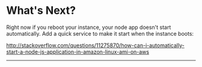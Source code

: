 # What's Next?

Right now if you reboot your instance, your node app doesn't start automatically.  Add a quick service to make it start when the instance boots:

http://stackoverflow.com/questions/11275870/how-can-i-automatically-start-a-node-js-application-in-amazon-linux-ami-on-aws

---
